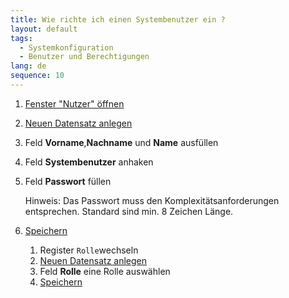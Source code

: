 ```yaml
---
title: Wie richte ich einen Systembenutzer ein ?
layout: default
tags:
  - Systemkonfiguration
  - Benutzer und Berechtigungen
lang: de
sequence: 10
---
```

1. [Fenster "Nutzer" öffnen](Wie_finde_und_öffne_ich_ein_Fenster)
1. [Neuen Datensatz anlegen](Wie_lege_ich_einen_neuen_datensatz_an)
1. Feld **Vorname**,**Nachname** und **Name** ausfüllen
1. Feld **Systembenutzer** anhaken
1. Feld **Passwort** füllen
   
   Hinweis: Das Passwort muss den Komplexitätsanforderungen entsprechen. Standard sind min. 8 Zeichen Länge.
 
1. [Speichern](Wie_lege_ich_einen_neuen_datensatz_an) 
   1. Register `Rolle`wechseln
   1. [Neuen Datensatz anlegen](Wie_lege_ich_einen_neuen_datensatz_an)
   1. Feld **Rolle** eine Rolle auswählen
   1. [Speichern](Wie_lege_ich_einen_neuen_datensatz_an)

